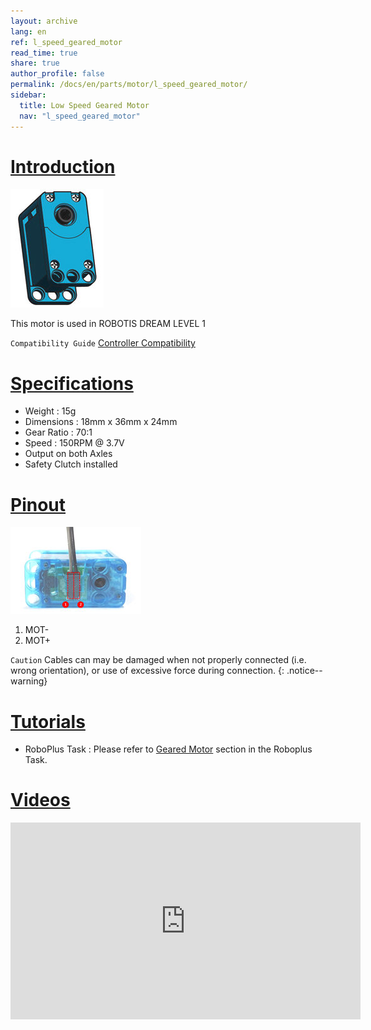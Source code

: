 ```yaml
---
layout: archive
lang: en
ref: l_speed_geared_motor
read_time: true
share: true
author_profile: false
permalink: /docs/en/parts/motor/l_speed_geared_motor/
sidebar:
  title: Low Speed Geared Motor
  nav: "l_speed_geared_motor"
---
```


# [Introduction](#introduction)

![](/assets/images/parts/motor/l_speed_geared_motor_product.jpg)

This motor is used in ROBOTIS DREAM LEVEL 1

`Compatibility Guide` [Controller Compatibility]

# [Specifications](#specifications)

- Weight : 15g
- Dimensions : 18mm x 36mm x 24mm
- Gear Ratio : 70:1
- Speed : 150RPM @ 3.7V
- Output on both Axles
- Safety Clutch installed

# [Pinout](#pinout)

![](/assets/images/parts/motor/l_speed_geared_motor_pinout.jpg)

1. MOT-
2. MOT+

`Caution` Cables can may be damaged when not properly connected (i.e. wrong orientation), or use of excessive force during connection.
{: .notice--warning}

# [Tutorials](#tutorials)

- RoboPlus Task : Please refer to [Geared Motor] section in the Roboplus Task.

# [Videos](#videos)

<iframe width="560" height="315" src="https://www.youtube.com/embed/-qRy_NDd5eU" frameborder="0" allowfullscreen></iframe>

[Controller Compatibility]: /docs/en/faq/controller_compatibility/
[Geared Motor]: /docs/en/software/rplus1/task/programming_02/#reduction-motor
